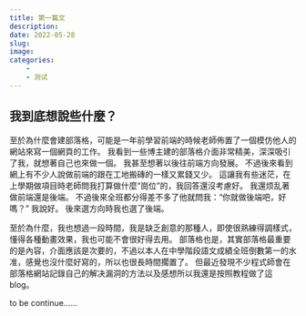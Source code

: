 ```yaml
---
title: 第一篇文
description: 
date: 2022-05-28
slug: 
image: 
categories:
    - 
    - 测试
---
```


## 我到底想說些什麼？

至於為什麼會建部落格，可能是一年前學習前端的時候老師佈置了一個模仿他人的網站來寫一個網頁的工作。 我看到一些博主建的部落格介面非常精美，深深吸引了我，就想著自己也來做一個。 我甚至想著以後往前端方向發展。 不過後來看到網上有不少人說做前端的跟在工地搬磚的一樣又累錢又少。 這讓我有些迷茫，在上學期做項目時老師問我打算做什麼“崗位”的，我回答還沒考慮好。 我還烦乱著做前端還是後端。 不過後來全班都分得差不多了他就問我：“你就做後端吧，好嗎？” 我說好。 後來選方向時我也選了後端。

至於為什麼，我也想過一段時間，我是缺乏創意的那種人，即使很熟練得調樣式，懂得各種動畫效果，我也可能不會很好得去用。 部落格也是，其實部落格最重要的是內容，介面應該是次要的，不過以本人在中學階段語文成績全班倒數第一的水准，感覺也沒什麼好寫的，所以也很長時間擱置了。 但最近發現不少程式師會在部落格網站記錄自己的解决漏洞的方法以及感想所以我還是按照教程做了這blog。

to be continue......